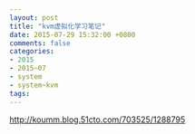 ```yaml
---
layout: post
title: "kvm虚拟化学习笔记"
date: 2015-07-29 15:32:00 +0800
comments: false
categories:
- 2015
- 2015~07
- system
- system~kvm
tags:
---
```


http://koumm.blog.51cto.com/703525/1288795
